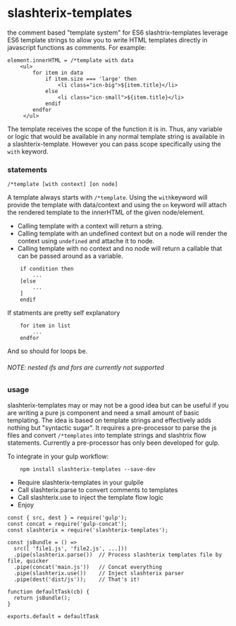 # slashterix-templates
the comment based "template system" for ES6
slashtrix-templates leverage ES6 template strings to allow you to write HTML templates directly in javascript functions as comments. For example:

```
element.innerHTML = /*template with data
	<ul>
		for item in data
        	if item.size === 'large' then
            	<li class="icn-big">${item.title}</li>
            else
            	<li class="icn-small">${item.title}</li>
            endif
        endfor
     </ul>

```

The template receives the scope of the function it is in. Thus, any variable or logic that would be available in any normal template string is available in a slashterix-template. However you can pass scope specifically using the ```with``` keyword.
### statements

```/*template [with context] [on node]```

A template always starts with ``/*template``. Using the ```with```keyword will provide the template with data/context and using the ```on``` keyword will attach the rendered template to the innerHTML of the given node/element.

* Calling template with a context will return a string.
* Calling template with an undefined context but on a node will render the context using ```undefined``` and attache it to node.
* Calling template with no context and no node will return a callable that can be passed around as a variable.

```
	if condition then
		...
    [else
    	...
    ]
	endif
```
If statments are pretty self explanatory

```
	for item in list
    	...
    endfor
```
And so should for loops be.

###### NOTE: nested ifs and fors are currently not supported

### usage

slashterix-templates may or may not be a good idea but can be useful if you are writing a pure js component and need a small amount of basic templating. The idea is based on template strings and effectively adds nothing but "syntactic sugar". It requires a pre-processor to parse the js files and convert ```/*templates``` into template strings and slashtrix flow statements. Currently a pre-processor has only been developed for gulp.

To integrate in your gulp workflow:

```
	npm install slashterix-templates --save-dev
```

* Require slashterix-templates in your gulpile
* Call slashterix.parse to convert comments to templates
* Call slashterix.use to inject the template flow logic
* Enjoy

```
const { src, dest } = require('gulp');
const concat = require('gulp-concat');
const slashterix = require('slashterix-templates');

const jsBundle = () =>
  src([ 'file1.js', 'file2.js', ...]))
  .pipe(slashterix.parse())  // Process slashterix templates file by file, quicker
  .pipe(concat('main.js')) 	 // Concat everything
  .pipe(slashterix.use()) 	 // Inject slashterix parser
  .pipe(dest('dist/js'));	 // That's it!

function defaultTask(cb) {
  return jsBundle();
}

exports.default = defaultTask
```
